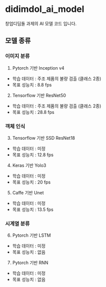 # didimdol_ai_model

창업디딤돌 과제의 AI 모델 코드 입니다.

## 모델 종류

### 이미지 분류
1. Pytorch 기반 Inception v4
  - 학습 데이터 : 주조 제품의 불량 검출 (클래스 2종)
  - 목표 성능치 : 8.8 fps
2. Tensorflow 기반 ResNet50
  - 학습 데이터 : 주조 제품의 불량 검출 (클래스 2종)
  - 목표 성능치 : 28.8 fps

### 객체 인식
3. Tensorflow 기반 SSD ResNet18
  - 학습 데이터 : 미정
  - 목표 성능치 : 12.8 fps
4. Keras 기반 Yolo3
  - 학습 데이터 : 미정
  - 목표 성능치 : 20 fps
5. Caffe 기반 Unet
  - 학습 데이터 : 미정
  - 목표 성능치 : 13.5 fps

### 시계열 분류
6. Pytorch 기반 LSTM
  - 학습 데이터 : 미정
  - 목표 성능치 : 없음
7. Pytorch 기반 RNN
  - 학습 데이터 : 미정
  - 목표 성능치 : 없음
